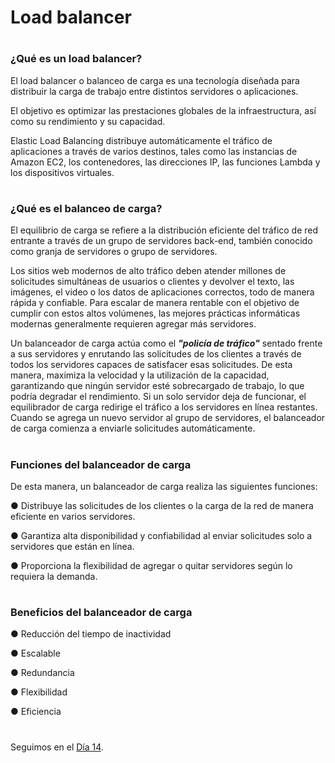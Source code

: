 

# Load balancer
#

### ¿Qué es un load balancer?



El load balancer o balanceo de carga es una tecnología diseñada para distribuir la carga de trabajo entre distintos servidores o aplicaciones.

El objetivo es optimizar las prestaciones globales de la infraestructura, así como su rendimiento y su capacidad.


Elastic Load Balancing distribuye automáticamente el tráfico de aplicaciones a través de varios destinos, tales como las instancias de Amazon EC2, los contenedores, las direcciones IP, las funciones Lambda y los dispositivos virtuales.

#

### ¿Qué es el balanceo de carga?

El equilibrio de carga se refiere a la distribución eficiente del tráfico de red entrante a través de un grupo de servidores
back-end, también conocido como granja de servidores o grupo de servidores.

Los sitios web modernos de alto tráfico deben atender millones de solicitudes simultáneas de usuarios o clientes y devolver el texto, las imágenes, el video o los datos de aplicaciones correctos, todo de manera rápida y confiable. Para escalar de manera rentable con el objetivo de cumplir con estos altos volúmenes, las mejores prácticas informáticas modernas generalmente requieren agregar más servidores.

Un balanceador de carga actúa como el **_"policía de tráfico"_** sentado frente a sus servidores y enrutando las solicitudes de los clientes a través de todos los servidores capaces de satisfacer esas solicitudes. De esta manera, maximiza la velocidad y la utilización de la capacidad, garantizando que ningún servidor esté sobrecargado de trabajo, lo que podría degradar el rendimiento. Si un solo servidor deja de funcionar, el equilibrador de carga redirige el tráfico a los servidores en línea restantes. Cuando se agrega un nuevo servidor al grupo de servidores, el balanceador de carga comienza a enviarle solicitudes automáticamente.


#

### Funciones del balanceador de carga

De esta manera, un balanceador de carga realiza las
siguientes funciones:

● Distribuye las solicitudes de los clientes o la carga de la red de manera eficiente en varios servidores.

● Garantiza alta disponibilidad y confiabilidad al enviar solicitudes solo a servidores que están en línea. 

● Proporciona la flexibilidad de agregar o quitar servidores según lo requiera la demanda.




#
### Beneficios del balanceador de carga

● Reducción del tiempo de inactividad

● Escalable

● Redundancia

● Flexibilidad

● Eficiencia






#
#
#
#
#

Seguimos en el [Día 14](day14.md).
